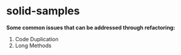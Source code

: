 # solid-samples

**Some common issues that can be addressed through refactoring:**

1.	Code Duplication
2.  Long Methods
